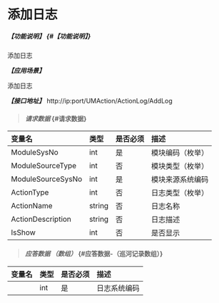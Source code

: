 # 添加日志

##### _【功能说明】_ {#【功能说明】}

添加日志

_**【应用场景】**_

添加日志

_**【接口地址】**_
http://ip:port/UMAction/ActionLog/AddLog

> #### _请求数据_ {#请求数据}

| 变量名 | 类型 | 是否必须 | 描述 |
| :--- | :--- | :--- | :--- |
| ModuleSysNo | int | 是 | 模块编码（枚举） |
| ModuleSourceType | int | 否 | 模块类型（枚举） |
| ModuleSourceSysNo | int | 是 | 模块来源系统编码 |
| ActionType | int | 否 | 日志类型（枚举） |
| ActionName|string | 否 | 日志名称 |
| ActionDescription|string | 否 | 日志描述 |
| IsShow | int | 否 | 是否显示 |




> #### _应答数据 （数组）_ {#应答数据-（巡河记录数组）}

| 变量名 | 类型 | 是否必须 | 描述 |
| :--- | :--- | :--- | :--- |
| | int | 是 | 日志系统编码 |



